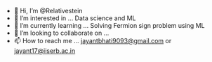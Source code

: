 - 👋 Hi, I’m @Relativestein
- 👀 I’m interested in ... Data science and ML  
- 🌱 I’m currently learning ... Solving Fermion sign problem using ML   
- 💞️ I’m looking to collaborate on ... 
- 📫 How to reach me ... jayantbhati9093@gmail.com  or jayant17@iiserb.ac.in

<!---
Relativestein/Relativestein is a ✨ special ✨ repository because its `README.md` (this file) appears on your GitHub profile.
You can click the Preview link to take a look at your changes.
--->
